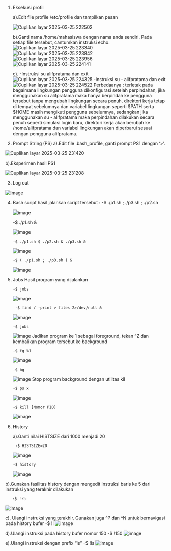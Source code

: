 1. Eksekusi profil

   a).Edit file profile /etc/profile dan tampilkan pesan

   ![Cuplikan layar 2025-03-25 222502](https://github.com/user-attachments/assets/e10e9e86-f799-48f3-9016-f3bf308034bb)

   b).Ganti nama /home/mahasiswa dengan nama anda sendiri. Pada setiap file tersebut, cantumkan instruksi echo.
   ![Cuplikan layar 2025-03-25 223340](https://github.com/user-attachments/assets/12eb9eed-b082-4cf8-a2b8-e21a7900e1cf)
   ![Cuplikan layar 2025-03-25 223842](https://github.com/user-attachments/assets/35276189-6b96-4c95-b9a5-4c0ea33d775f)
   ![Cuplikan layar 2025-03-25 223956](https://github.com/user-attachments/assets/61ebf4a6-0d8c-4b18-8341-5382977f8fcf)
   ![Cuplikan layar 2025-03-25 224141](https://github.com/user-attachments/assets/09145c48-36bf-4160-a20d-5dfdbaf31c4c)
   
   c). -Instruksi su alifpratama dan exit
  ![Cuplikan layar 2025-03-25 224325](https://github.com/user-attachments/assets/14e20e4b-5222-4fcd-adbb-a112da2366fd)
       -instruksi su - alifpratama dan exit
  ![Cuplikan layar 2025-03-25 224522](https://github.com/user-attachments/assets/30d194b2-ca08-4d57-b31e-355791131a3d)
  Perbedaanya :
terletak pada bagaimana lingkungan pengguna dikonfigurasi setelah perpindahan, jika menggunakan su alifpratama maka hanya berpindah ke pengguna tersebut tanpa mengubah lingkungan secara penuh, direktori kerja tetap di tempat sebelumnya dan variabel lingkungan seperti $PATH serta $HOME masih mengikuti pengguna sebelumnya, sedangkan jika menggunakan su - alifpratama maka perpindahan dilakukan secara penuh seperti simulasi login baru, direktori kerja akan berubah ke /home/alifpratama dan variabel lingkungan 
akan diperbarui sesuai dengan pengguna alifpratama.

3.  Prompt String (PS)
   a).Edit file .bash_profile, ganti prompt PS1 dengan ‘>’.

![Cuplikan layar 2025-03-25 231420](https://github.com/user-attachments/assets/f451d699-a54e-45f3-b9d6-0bd291469f61)

 b).Eksperimen hasil PS1

![Cuplikan layar 2025-03-25 231208](https://github.com/user-attachments/assets/ec061b44-6926-4878-883d-afb4aa44b681)

3. Log out

![image](https://github.com/user-attachments/assets/b03ebbad-ac3d-407a-baa5-402948b65eb9)

4. Bash script
   hasil jalankan script tersebut :
       -$ ./p1.sh ; ./p3.sh ; ./p2.sh

   ![image](https://github.com/user-attachments/assets/3d897be2-d75a-471e-956e-c180058623b1)

     -$ ./p1.sh &

   ![image](https://github.com/user-attachments/assets/89f9b233-926a-4bd5-bba1-33be977d1175)

       -$ ./p1.sh $ ./p2.sh & ./p3.sh &

   ![image](https://github.com/user-attachments/assets/3a2ed7b7-3c11-445d-84c8-a1256ef92047)

       -$ ( ./p1.sh ; ./p3.sh ) &

   ![image](https://github.com/user-attachments/assets/b31b1a19-6811-436f-accb-7ebc3dd9687a)

5. Jobs
   Hasil program yang dijalankan

       -$ jobs

   ![image](https://github.com/user-attachments/assets/4b7d27e8-ce6b-41f0-b6b5-527e81c25edf)


        -$ find / -print > files 2>/dev/null &

   ![image](https://github.com/user-attachments/assets/c77d45ad-7548-4ae6-8a99-8763e2f33bce)

       -$ jobs
   ![image](https://github.com/user-attachments/assets/273fa23f-94d0-489b-b771-efaf2470ae1b)
    Jadikan program ke 1 sebagai foreground, tekan ^Z dan kembalikan program tersebut ke 
background

       -$ fg %1
   ![image](https://github.com/user-attachments/assets/75c0369c-080a-486f-aba9-088c14d3562e)

       -$ bg
   ![image](https://github.com/user-attachments/assets/9311acfe-0461-4d66-8df2-1ee479ca5646)
   Stop program background dengan utilitas kil

       -$ ps x
   ![image](https://github.com/user-attachments/assets/cea7ec99-6e45-4c0c-a47d-cd6f46d28bcb)

       -$ kill [Nomor PID] 
   ![image](https://github.com/user-attachments/assets/cb94ec50-fa76-40cf-a7c1-786c4f2eb226)

7. History

    a).Ganti nilai HISTSIZE dari 1000 menjadi 20

        -$ HISTSIZE=20

   ![image](https://github.com/user-attachments/assets/ecb8250f-42c9-4e66-945a-f1b5a7f968bd)

       -$ history

   ![image](https://github.com/user-attachments/assets/dbdb591a-3915-415a-8a6d-98affb17d0d4)

  b).Gunakan fasilitas history dengan mengedit instruksi baris ke 5 dari instruksi yang terakhir
     dilakukan
  
       -$ !-5
   
   ![image](https://github.com/user-attachments/assets/13188b6c-6190-47ac-8151-a66aee4add5b)

  c). Ulangi instruksi yang terakhir. Gunakan juga ^P dan ^N untuk bernavigasi pada history bufer
       -$ !!
   ![image](https://github.com/user-attachments/assets/f219fbf1-17b4-4909-a05c-810d715b79e8)

   d).Ulangi instruksi pada history bufer nomor 150
       -$ !150
   ![image](https://github.com/user-attachments/assets/8a3867fb-98e6-4abf-a15a-f4d669ca030c)

   e).Ulangi instruksi dengan prefix “ls” 
       -$ !ls
   ![image](https://github.com/user-attachments/assets/8092bd82-7da0-4b18-889f-cfa48f62ead6)










   


















